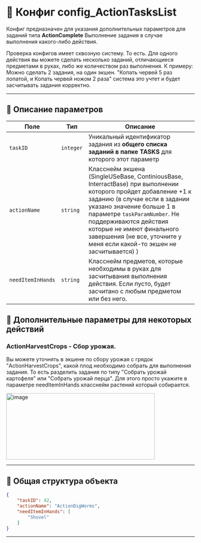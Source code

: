 
# 📄 Конфиг config_ActionTasksList

Конфиг предназначен для указания дополнительных параметров для заданий типа **ActionComplete**
Выполнение задания в случае выполнения какого-либо действия. 

Проверка конфигов имеет сквозную систему. То есть. Для одного действия вы можете сделать несколько заданий, отличающиеся предметами в руках, либо же количеством раз выполнения. К примеру: Можно сделать 2 задания, на один экшен. "Копать червей 5 раз лопатой, и Копать червей ножом 2 раза" система это учтет и будет засчитывать задания корректно.

---

## 🧩 Описание параметров

| Поле              | Тип        |  Описание |
|-------------------|------------|----------|
| `taskID`          | `integer`  | Уникальный идентификатор задания из **общего списка заданий в папке TASKS** для которого этот параметр |
| `actionName`      | `string`   | Класснейм экшена (SingleUSeBase, ContiniousBase, InterractBase) при выполнении которого пройдет добавление +1 к заданию (в случае если в задании указано значение больше 1 в параметре `taskParamNumber`. Не поддерживаются действия которые не имеют финального завершения (не все, уточните у меня если какой-то экшен не засчитывается) ) |
| `needItemInHands` | `string`   | Класснейм предметов, которые необходимы в руках для засчитывания выполнения действия. Если пусто, будет засчитано с любым предметом или без него. |

## 🧩 Дополнительные параметры для некоторых действий
### ActionHarvestCrops - Сбор урожая.

Вы можете уточнять в экшене по сбору урожая с грядок "ActionHarvestCrops", какой плод необходимо собрать для выполнения задания. То есть разделить задания по типу "Собрать урожай картофеля" или "Собрать урожай перца". Для этого просто укажите в параметре needItemInHands класснейм растений который собирается. 

<img width="397" height="177" alt="image" src="https://github.com/user-attachments/assets/1490218c-d640-4416-945b-d78dbc0df536" />


---


## 🧱 Общая структура объекта

```json
{
    "taskID": 42,
    "actionName": "ActionDigWorms",
    "needItemInHands": [
        "Shovel"
    ]
}
```

---
